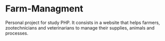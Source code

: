 # Farm-Managment
Personal project for study PHP. It consists in a website that helps farmers, zootechnicians and veterinarians to manage their supplies, animals and processes.
